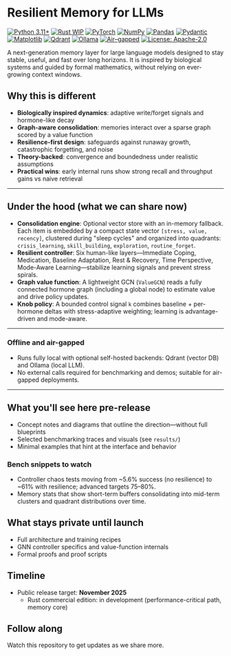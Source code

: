 # Resilient Memory for LLMs

[![Python 3.11+](https://img.shields.io/badge/Python-3.11%2B-blue?logo=python)](https://www.python.org/)
[![Rust WIP](https://img.shields.io/badge/Rust-Commercial%20Edition%20WIP-orange)](https://www.rust-lang.org/)
[![PyTorch](https://img.shields.io/badge/PyTorch-2.x-EE4C2C?logo=pytorch&logoColor=white)](https://pytorch.org/)
[![NumPy](https://img.shields.io/badge/NumPy-2.x-013243?logo=numpy&logoColor=white)](https://numpy.org/)
[![Pandas](https://img.shields.io/badge/pandas-2.x-150458?logo=pandas&logoColor=white)](https://pandas.pydata.org/)
[![Pydantic](https://img.shields.io/badge/pydantic-2.x-0A7)](https://docs.pydantic.dev/)
[![Matplotlib](https://img.shields.io/badge/Matplotlib-3.x-11557c)](https://matplotlib.org/)
[![Qdrant](https://img.shields.io/badge/Qdrant-offline%20vector%20DB-FF6B6B)](https://qdrant.tech/)
[![Ollama](https://img.shields.io/badge/Ollama-local%20LLM-000000)](https://ollama.com/)
[![Air–gapped](https://img.shields.io/badge/Air--gapped-supported-brightgreen)](#offline-and-air-gapped)
[![License: Apache-2.0](https://img.shields.io/badge/License-Apache--2.0-blue)](LICENSE)

A next-generation memory layer for large language models designed to stay stable, useful, and fast over long horizons. It is inspired by biological systems and guided by formal mathematics, without relying on ever-growing context windows.

## Why this is different
- **Biologically inspired dynamics**: adaptive write/forget signals and hormone-like decay  
- **Graph-aware consolidation**: memories interact over a sparse graph scored by a value function  
- **Resilience-first design**: safeguards against runaway growth, catastrophic forgetting, and noise  
- **Theory-backed**: convergence and boundedness under realistic assumptions  
- **Practical wins**: early internal runs show strong recall and throughput gains vs naive retrieval  

---

## Under the hood (what we can share now)
- **Consolidation engine**: Optional vector store with an in-memory fallback. Each item is embedded by a compact state vector `[stress, value, recency]`, clustered during "sleep cycles" and organized into quadrants: `crisis_learning`, `skill_building`, `exploration`, `routine_forget`.
- **Resilient controller**: Six human-like layers—Immediate Coping, Medication, Baseline Adaptation, Rest & Recovery, Time Perspective, Mode-Aware Learning—stabilize learning signals and prevent stress spirals.
- **Graph value function**: A lightweight GCN (`ValueGCN`) reads a fully connected hormone graph (including a global node) to estimate value and drive policy updates.
- **Knob policy**: A bounded control signal `k` combines baseline + per-hormone deltas with stress-adaptive weighting; learning is advantage-driven and mode-aware.

---

### Offline and air-gapped
- Runs fully local with optional self-hosted backends: Qdrant (vector DB) and Ollama (local LLM).  
- No external calls required for benchmarking and demos; suitable for air-gapped deployments.

---

## What you'll see here pre-release
- Concept notes and diagrams that outline the direction—without full blueprints  
- Selected benchmarking traces and visuals (see `results/`)  
- Minimal examples that hint at the interface and behavior  

### Bench snippets to watch
- Controller chaos tests moving from ~5.6% success (no resilience) to ~61% with resilience; advanced targets 75–80%.
- Memory stats that show short-term buffers consolidating into mid-term clusters and quadrant distributions over time.

## What stays private until launch
- Full architecture and training recipes  
- GNN controller specifics and value-function internals  
- Formal proofs and proof scripts  

## Timeline
- Public release target: **November 2025**  
  - Rust commercial edition: in development (performance-critical path, memory core)

## Follow along
Watch this repository to get updates as we share more.  